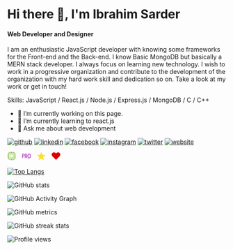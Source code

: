 

# Hi there 👋, I'm Ibrahim Sarder
#### Web Developer and Designer


I am an enthusiastic JavaScript developer with knowing some frameworks for the Front-end and the Back-end. I know Basic MongoDB but basically a MERN stack developer. I always focus on learning new technology. I wish to work in a progressive organization and contribute to the development of the organization with my hard work skill and dedication so on. Take a look at my work or get in touch!

Skills: JavaScript / React.js / Node.js / Express.js / MongoDB / C / C++

- 🔭 I’m currently working on this page. 
- 🌱 I’m currently learning to react.js 
- 💬 Ask me about web development 


[<img src='https://cdn.jsdelivr.net/npm/simple-icons@3.0.1/icons/github.svg' alt='github'  height='20'>](https://github.com/ibrahimsarder96)  [<img src='https://cdn.jsdelivr.net/npm/simple-icons@3.0.1/icons/linkedin.svg' alt='linkedin' height='20'>](https://www.linkedin.com/in/ibrahimsarder550/)  [<img src='https://cdn.jsdelivr.net/npm/simple-icons@3.0.1/icons/facebook.svg' alt='facebook' height='20'>](https://www.facebook.com/mdibrahim7005)  [<img src='https://cdn.jsdelivr.net/npm/simple-icons@3.0.1/icons/instagram.svg' alt='instagram' height='20'>](https://www.instagram.com/ibrahimahmedabir/)  [<img src='https://cdn.jsdelivr.net/npm/simple-icons@3.0.1/icons/twitter.svg' alt='twitter' height='20'>](https://twitter.com/ibrahimsarder56)  [<img src='https://cdn.jsdelivr.net/npm/simple-icons@3.0.1/icons/icloud.svg' alt='website' height='20'>](https://imaginative-lily-22fba8.netlify.app/)  

<a href='https://docs.github.com/en/developers'><img src='https://raw.githubusercontent.com/acervenky/animated-github-badges/master/assets/devbadge.gif' width='20' height='20'></a> <a href='https://github.com/pricing'><img src='https://raw.githubusercontent.com/acervenky/animated-github-badges/master/assets/pro.gif' width='20' height='20'></a> <a href='https://stars.github.com/'><img src='https://raw.githubusercontent.com/acervenky/animated-github-badges/master/assets/starbadge.gif' width='20' height='20'></a> <a href='https://docs.github.com/en/github/supporting-the-open-source-community-with-github-sponsors'><img src='https://raw.githubusercontent.com/acervenky/animated-github-badges/master/assets/sponsorbadge.gif' width='20' height='20'></a> 


[![Top Langs](https://github-readme-stats.vercel.app/api/top-langs/?username=ibrahimsarder96)](https://github.com/anuraghazra/github-readme-stats)

![GitHub stats](https://github-readme-stats.vercel.app/api?username=ibrahimsarder96&show_icons=true&count_private=true)  

![GitHub Activity Graph](https://activity-graph.herokuapp.com/graph?username=ibrahimsarder96)  

![GitHub metrics](https://metrics.lecoq.io/ibrahimsarder96)  

![GitHub streak stats](https://github-readme-streak-stats.herokuapp.com/?user=ibrahimsarder96)  

![Profile views](https://gpvc.arturio.dev/ibrahimsarder96)  
